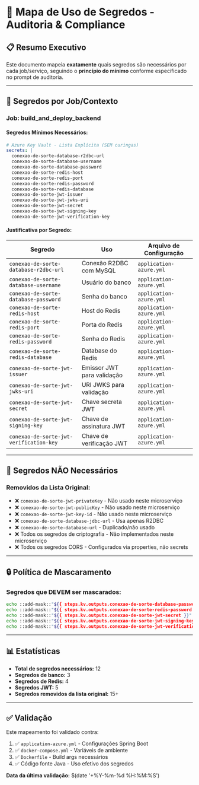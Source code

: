 # 🔐 Mapa de Uso de Segredos - Auditoria & Compliance

## 📋 Resumo Executivo

Este documento mapeia **exatamente** quais segredos são necessários por cada job/serviço, seguindo o **princípio do mínimo** conforme especificado no prompt de auditoria.

---

## 🎯 Segredos por Job/Contexto

### **Job: build_and_deploy_backend**

#### **Segredos Mínimos Necessários:**

```yaml
# Azure Key Vault - Lista Explícita (SEM curingas)
secrets: |
  conexao-de-sorte-database-r2dbc-url
  conexao-de-sorte-database-username
  conexao-de-sorte-database-password
  conexao-de-sorte-redis-host
  conexao-de-sorte-redis-port
  conexao-de-sorte-redis-password
  conexao-de-sorte-redis-database
  conexao-de-sorte-jwt-issuer
  conexao-de-sorte-jwt-jwks-uri
  conexao-de-sorte-jwt-secret
  conexao-de-sorte-jwt-signing-key
  conexao-de-sorte-jwt-verification-key
```

#### **Justificativa por Segredo:**

| Segredo | Uso | Arquivo de Configuração |
|---------|-----|------------------------|
| `conexao-de-sorte-database-r2dbc-url` | Conexão R2DBC com MySQL | `application-azure.yml` |
| `conexao-de-sorte-database-username` | Usuário do banco | `application-azure.yml` |
| `conexao-de-sorte-database-password` | Senha do banco | `application-azure.yml` |
| `conexao-de-sorte-redis-host` | Host do Redis | `application-azure.yml` |
| `conexao-de-sorte-redis-port` | Porta do Redis | `application-azure.yml` |
| `conexao-de-sorte-redis-password` | Senha do Redis | `application-azure.yml` |
| `conexao-de-sorte-redis-database` | Database do Redis | `application-azure.yml` |
| `conexao-de-sorte-jwt-issuer` | Emissor JWT para validação | `application-azure.yml` |
| `conexao-de-sorte-jwt-jwks-uri` | URI JWKS para validação | `application-azure.yml` |
| `conexao-de-sorte-jwt-secret` | Chave secreta JWT | `application-azure.yml` |
| `conexao-de-sorte-jwt-signing-key` | Chave de assinatura JWT | `application-azure.yml` |
| `conexao-de-sorte-jwt-verification-key` | Chave de verificação JWT | `application-azure.yml` |

---

## 🚫 Segredos NÃO Necessários

### **Removidos da Lista Original:**

- ❌ `conexao-de-sorte-jwt-privateKey` - Não usado neste microserviço
- ❌ `conexao-de-sorte-jwt-publicKey` - Não usado neste microserviço
- ❌ `conexao-de-sorte-jwt-key-id` - Não usado neste microserviço
- ❌ `conexao-de-sorte-database-jdbc-url` - Usa apenas R2DBC
- ❌ `conexao-de-sorte-database-url` - Duplicado/não usado
- ❌ Todos os segredos de criptografia - Não implementados neste microserviço
- ❌ Todos os segredos CORS - Configurados via properties, não secrets

---

## 🔒 Política de Mascaramento

### **Segredos que DEVEM ser mascarados:**

```bash
echo ::add-mask::"${{ steps.kv.outputs.conexao-de-sorte-database-password }}"
echo ::add-mask::"${{ steps.kv.outputs.conexao-de-sorte-redis-password }}"
echo ::add-mask::"${{ steps.kv.outputs.conexao-de-sorte-jwt-secret }}"
echo ::add-mask::"${{ steps.kv.outputs.conexao-de-sorte-jwt-signing-key }}"
echo ::add-mask::"${{ steps.kv.outputs.conexao-de-sorte-jwt-verification-key }}"
```

---

## 📊 Estatísticas

- **Total de segredos necessários:** 12
- **Segredos de banco:** 3
- **Segredos de Redis:** 4
- **Segredos JWT:** 5
- **Segredos removidos da lista original:** 15+

---

## ✅ Validação

Este mapeamento foi validado contra:

1. ✅ `application-azure.yml` - Configurações Spring Boot
2. ✅ `docker-compose.yml` - Variáveis de ambiente
3. ✅ `Dockerfile` - Build args necessários
4. ✅ Código fonte Java - Uso efetivo dos segredos

**Data da última validação:** $(date '+%Y-%m-%d %H:%M:%S')